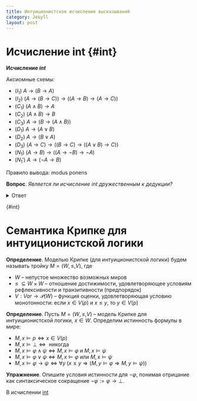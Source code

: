 ```yaml
---
title: Интуиционистское исчисление высказываний
category: Jekyll
layout: post
---
```


# Исчисление int {#int}
**Исчисление $int$** 


Аксиомные схемы:
* ($I_1$) $A \to (B \to A)$
* ($I_2$) $(A \to (B \to C)) \to ((A \to B) \to (A \to C))$	
* ($C_1$) $(A \wedge B) \to A$
* ($C_2$) $(A \wedge B) \to B$
* ($C_3$) $A \to (B \to (A \wedge B))$
* ($D_1$) $A \to (A \vee B)$
* ($D_2$) $A \to (B \vee A)$
* ($D_3$) $(A \to C) \to ((B \to C) \to  ((A \vee B) \to C))$
* ($N_1$) $(A \to B) \to ((A \to \neg B) \to \neg A)$
* ($N_1'$) $A \to ( \neg A  \to B)$

Правило вывода: modus ponens	

**Вопрос**. *Является ли исчисление $int$ дружественным к дедукции?*
<details> <summary> Ответ </summary>
Да, поскольку $int$ содержит аксиомные схемы ($I_1$), ($I_2$) и правило вывода modus ponens.
</details>

{#int}

# Cемантика Крипке для интуиционистской логики

**Определение**. Моделью Крипке (для интуиционистской логики) будем называть тройку $M = (W, \leq, V)$, где
- $W$ – непустое множество возможных миров
- $\leq \; \subseteq W \times W$ – отношение достижимости, удовлетворяющее условиям рефлексивности и транзитивности (предпорядок)
- $V: Var \to \mathcal{P}(W)$ – функция оценки, удовлетворяющая условию монотонности: если $x \in V(p)$ и  $x \leq y$, то $y \in V(p)$	

**Определение**. Пусть $M = (W, \leq, V)$ – модель Крипке для интуиционистской логики, $x \in W$. Определим истинность формулы в мире: 
- $M, x \models p \iff x \in V(p)$
- $M, x \models \bot \iff  \text{ никогда }$
- $M, x \models \varphi \wedge \psi \iff M, x \models \varphi \text{ и }  M, x \models \psi$
- $M, x \models \varphi \vee \psi \iff M, x \models \varphi \text{ или }  M, x \models \psi$
- $M, x \models \varphi \to\psi \iff \forall y \; (x \leq y \Rightarrow  (M, y \models \varphi \Rightarrow M, y \models \psi))$

 
**Упражнение**. Опишите условия истинности для $\neg \varphi$, понимая отрицание как синтаксическое сокращение $\neg \varphi:= \varphi \to \bot$. 


В исчислении [int](#int)
